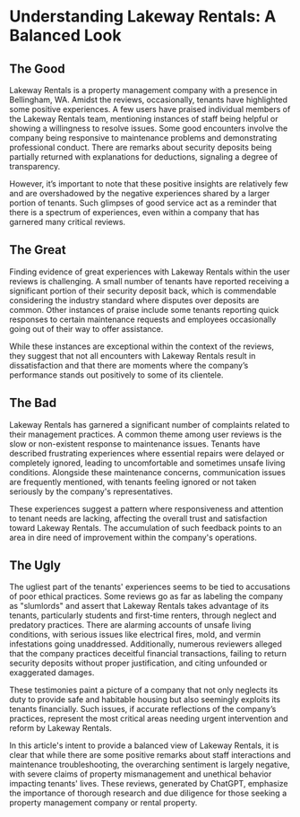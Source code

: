 # Understanding Lakeway Rentals: A Balanced Look

## The Good
Lakeway Rentals is a property management company with a presence in Bellingham, WA. Amidst the reviews, occasionally, tenants have highlighted some positive experiences. A few users have praised individual members of the Lakeway Rentals team, mentioning instances of staff being helpful or showing a willingness to resolve issues. Some good encounters involve the company being responsive to maintenance problems and demonstrating professional conduct. There are remarks about security deposits being partially returned with explanations for deductions, signaling a degree of transparency.

However, it’s important to note that these positive insights are relatively few and are overshadowed by the negative experiences shared by a larger portion of tenants. Such glimpses of good service act as a reminder that there is a spectrum of experiences, even within a company that has garnered many critical reviews.

## The Great 
Finding evidence of great experiences with Lakeway Rentals within the user reviews is challenging. A small number of tenants have reported receiving a significant portion of their security deposit back, which is commendable considering the industry standard where disputes over deposits are common. Other instances of praise include some tenants reporting quick responses to certain maintenance requests and employees occasionally going out of their way to offer assistance.

While these instances are exceptional within the context of the reviews, they suggest that not all encounters with Lakeway Rentals result in dissatisfaction and that there are moments where the company’s performance stands out positively to some of its clientele.

## The Bad
Lakeway Rentals has garnered a significant number of complaints related to their management practices. A common theme among user reviews is the slow or non-existent response to maintenance issues. Tenants have described frustrating experiences where essential repairs were delayed or completely ignored, leading to uncomfortable and sometimes unsafe living conditions. Alongside these maintenance concerns, communication issues are frequently mentioned, with tenants feeling ignored or not taken seriously by the company's representatives.

These experiences suggest a pattern where responsiveness and attention to tenant needs are lacking, affecting the overall trust and satisfaction toward Lakeway Rentals. The accumulation of such feedback points to an area in dire need of improvement within the company's operations.

## The Ugly
The ugliest part of the tenants' experiences seems to be tied to accusations of poor ethical practices. Some reviews go as far as labeling the company as "slumlords" and assert that Lakeway Rentals takes advantage of its tenants, particularly students and first-time renters, through neglect and predatory practices. There are alarming accounts of unsafe living conditions, with serious issues like electrical fires, mold, and vermin infestations going unaddressed. Additionally, numerous reviewers alleged that the company practices deceitful financial transactions, failing to return security deposits without proper justification, and citing unfounded or exaggerated damages.

These testimonies paint a picture of a company that not only neglects its duty to provide safe and habitable housing but also seemingly exploits its tenants financially. Such issues, if accurate reflections of the company’s practices, represent the most critical areas needing urgent intervention and reform by Lakeway Rentals.

In this article's intent to provide a balanced view of Lakeway Rentals, it is clear that while there are some positive remarks about staff interactions and maintenance troubleshooting, the overarching sentiment is largely negative, with severe claims of property mismanagement and unethical behavior impacting tenants' lives. These reviews, generated by ChatGPT, emphasize the importance of thorough research and due diligence for those seeking a property management company or rental property.